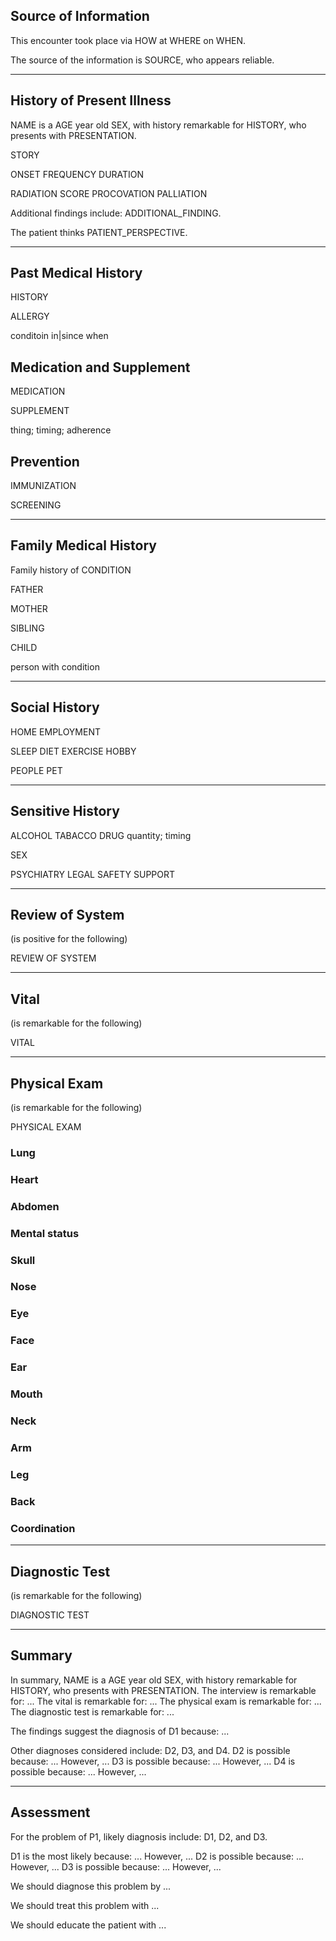 ## Source of Information

This encounter took place via HOW at WHERE on WHEN.

The source of the information is SOURCE, who appears reliable.

---

## History of Present Illness

NAME is a AGE year old SEX, with history remarkable for HISTORY, who presents with PRESENTATION.

STORY

ONSET
FREQUENCY
DURATION

RADIATION
SCORE
PROCOVATION
PALLIATION

Additional findings include: ADDITIONAL_FINDING.

The patient thinks PATIENT_PERSPECTIVE.

---

## Past Medical History

HISTORY

ALLERGY

conditoin in|since when

## Medication and Supplement

MEDICATION

SUPPLEMENT

thing; timing; adherence

## Prevention

IMMUNIZATION

SCREENING

---

## Family Medical History

Family history of CONDITION

FATHER

MOTHER

SIBLING

CHILD

person with condition

---

## Social History

HOME
EMPLOYMENT

SLEEP
DIET
EXERCISE
HOBBY

PEOPLE
PET

---

## Sensitive History

ALCOHOL
TABACCO
DRUG
quantity; timing

SEX

PSYCHIATRY
LEGAL
SAFETY
SUPPORT

---

## Review of System

(is positive for the following)

REVIEW OF SYSTEM

---

## Vital

(is remarkable for the following)

VITAL

---

## Physical Exam

(is remarkable for the following)

PHYSICAL EXAM

### Lung

### Heart

### Abdomen

### Mental status

### Skull

### Nose

### Eye

### Face

### Ear

### Mouth

### Neck

### Arm

### Leg

### Back

### Coordination

---

## Diagnostic Test

(is remarkable for the following)

DIAGNOSTIC TEST

---

## Summary

In summary, NAME is a AGE year old SEX, with history remarkable for HISTORY, who presents with PRESENTATION.
The interview is remarkable for: ...
The vital is remarkable for: ...
The physical exam is remarkable for: ...
The diagnostic test is remarkable for: ...

The findings suggest the diagnosis of D1 because: ...

Other diagnoses considered include: D2, D3, and D4.
D2 is possible because: ... However, ...
D3 is possible because: ... However, ...
D4 is possible because: ... However, ...

---

## Assessment

For the problem of P1, likely diagnosis include: D1, D2, and D3.

D1 is the most likely because: ... However, ...
D2 is possible because: ... However, ...
D3 is possible because: ... However, ...

We should diagnose this problem by ...

We should treat this problem with ...

We should educate the patient with ...
